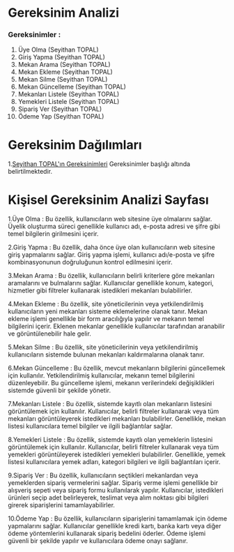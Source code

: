 # Gereksinim Analizi

### Gereksinimler : 
1. Üye Olma (Seyithan TOPAL)
2. Giriş Yapma (Seyithan TOPAL)
3. Mekan Arama (Seyithan TOPAL)
4. Mekan Ekleme (Seyithan TOPAL)
5. Mekan Silme (Seyithan TOPAL)
6. Mekan Güncelleme (Seyithan TOPAL)
7. Mekanları Listele (Seyithan TOPAL)
8. Yemekleri Listele (Seyithan TOPAL)
9. Sipariş Ver (Seyithan TOPAL)
10. Ödeme Yap (Seyithan TOPAL)

# Gereksinim Dağılımları

1.[Seyithan TOPAL'ın Gereksinimleri](#)
Gereksinimler başlığı altında belirtilmektedir.

# Kişisel Gereksinim Analizi Sayfası

<p>1.Üye Olma : Bu özellik, kullanıcıların web sitesine üye olmalarını sağlar.
Üyelik oluşturma süreci genellikle kullanıcı adı, e-posta adresi ve şifre gibi temel bilgilerin girilmesini içerir.</p>

<p>2.Giriş Yapma : Bu özellik, daha önce üye olan kullanıcıların web sitesine giriş yapmalarını sağlar.
Giriş yapma işlemi, kullanıcı adı/e-posta ve şifre kombinasyonunun doğruluğunun kontrol edilmesini içerir.</p>

<p> 3.Mekan Arama : Bu özellik, kullanıcıların belirli kriterlere göre mekanları aramalarını ve bulmalarını sağlar.
Kullanıcılar genellikle konum, kategori, hizmetler gibi filtreler kullanarak istedikleri mekanları bulabilirler.</p>

<p> 4.Mekan Ekleme : Bu özellik, site yöneticilerinin veya yetkilendirilmiş kullanıcıların yeni mekanları sisteme eklemelerine olanak tanır.
Mekan ekleme işlemi genellikle bir form aracılığıyla yapılır ve mekanın temel bilgilerini içerir.
Eklenen mekanlar genellikle kullanıcılar tarafından aranabilir ve görüntülenebilir hale gelir. </p>

<p> 5.Mekan Silme : Bu özellik, site yöneticilerinin veya yetkilendirilmiş kullanıcıların sistemde bulunan mekanları kaldırmalarına olanak tanır. </p>

<p> 6.Mekan Güncelleme : Bu özellik, mevcut mekanların bilgilerini güncellemek için kullanılır.
Yetkilendirilmiş kullanıcılar, mekanın temel bilgilerini düzenleyebilir. 
Bu güncelleme işlemi, mekanın verilerindeki değişiklikleri sistemde güvenli bir şekilde yönetir. </p>

<p> 7.Mekanları Listele : Bu özellik, sistemde kayıtlı olan mekanların listesini görüntülemek için kullanılır.
Kullanıcılar, belirli filtreler kullanarak veya tüm mekanları görüntüleyerek istedikleri mekanları bulabilirler.
Genellikle, mekan listesi kullanıcılara temel bilgiler ve ilgili bağlantılar sağlar. </p>

<p> 8.Yemekleri Listele : Bu özellik, sistemde kayıtlı olan yemeklerin listesini görüntülemek için kullanılır.
Kullanıcılar, belirli filtreler kullanarak veya tüm yemekleri görüntüleyerek istedikleri yemekleri bulabilirler.
Genellikle, yemek listesi kullanıcılara yemek adları, kategori bilgileri ve ilgili bağlantıları içerir. </p>

<p> 9.Sipariş Ver : Bu özellik, kullanıcıların seçtikleri mekanlardan veya yemeklerden sipariş vermelerini sağlar.
Sipariş verme işlemi genellikle bir alışveriş sepeti veya sipariş formu kullanılarak yapılır.
Kullanıcılar, istedikleri ürünleri seçip adet belirleyerek, teslimat veya alım noktası gibi bilgileri girerek siparişlerini tamamlayabilirler. </p>

<p> 10.Ödeme Yap : Bu özellik, kullanıcıların siparişlerini tamamlamak için ödeme yapmalarını sağlar.
Kullanıcılar genellikle kredi kartı, banka kartı veya diğer ödeme yöntemlerini kullanarak sipariş bedelini öderler.
Ödeme işlemi güvenli bir şekilde yapılır ve kullanıcılara ödeme onayı sağlanır. </p>





